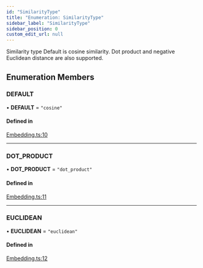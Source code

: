 ```yaml
---
id: "SimilarityType"
title: "Enumeration: SimilarityType"
sidebar_label: "SimilarityType"
sidebar_position: 0
custom_edit_url: null
---
```


Similarity type
Default is cosine similarity. Dot product and negative Euclidean distance are also supported.

## Enumeration Members

### DEFAULT

• **DEFAULT** = ``"cosine"``

#### Defined in

[Embedding.ts:10](https://github.com/run-llama/LlamaIndexTS/blob/a07a941/packages/core/src/Embedding.ts#L10)

___

### DOT\_PRODUCT

• **DOT\_PRODUCT** = ``"dot_product"``

#### Defined in

[Embedding.ts:11](https://github.com/run-llama/LlamaIndexTS/blob/a07a941/packages/core/src/Embedding.ts#L11)

___

### EUCLIDEAN

• **EUCLIDEAN** = ``"euclidean"``

#### Defined in

[Embedding.ts:12](https://github.com/run-llama/LlamaIndexTS/blob/a07a941/packages/core/src/Embedding.ts#L12)
